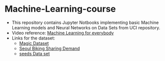 # Machine-Learning-course

- This repository contains Jupyter Notbooks implementing basic Machine Learning models and Neural Networks on Data Sets from UCI repository.
- Video reference: [Machine Learning for everybody](https://www.youtube.com/watch?v=i_LwzRVP7bg&list=PLWKjhJtqVAblQe2CCWqV4Zy3LY01Z8aF1&index=3&ab_channel=freeCodeCamp.org)
- Links for the dataset:
  - [Magic Dataset](https://archive.ics.uci.edu/ml/datasets/MAGIC+Gamma+Telescope)
  - [Seoul Biking Sharing Demand](https://archive.ics.uci.edu/ml/datasets/Seoul+Bike+Sharing+Demand)
  - [seeds Data set](https://archive.ics.uci.edu/ml/datasets/seeds)
